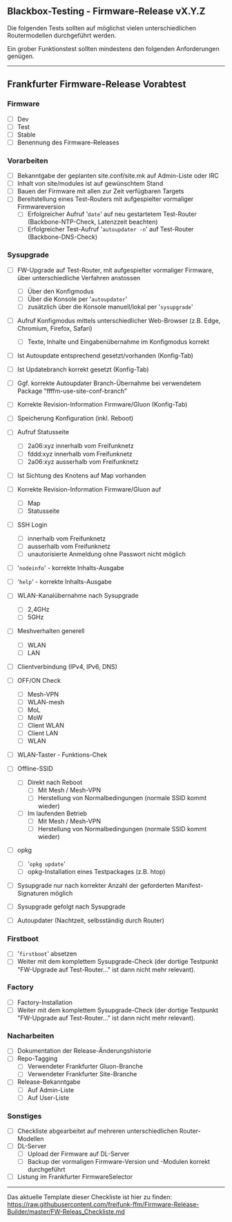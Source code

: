 ## Blackbox-Testing - Firmware-Release vX.Y.Z

Die folgenden Tests sollten auf möglichst vielen unterschiedlichen Routermodellen durchgeführt werden.

Ein grober Funktionstest sollten mindestens den folgenden Anforderungen genügen.

---

## Frankfurter Firmware-Release Vorabtest

### Firmware
- [ ] Dev
- [ ] Test
- [ ] Stable
- [ ] Benennung des Firmware-Releases

### Vorarbeiten
- [ ] Bekanntgabe der geplanten site.conf/site.mk auf Admin-Liste oder IRC
- [ ] Inhalt von site/modules ist auf gewünschtem Stand
- [ ] Bauen der Firmware mit allen zur Zeit verfügbaren Targets
- [ ] Bereitstellung eines Test-Routers mit aufgespielter vormaliger Firmwareversion
  - [ ] Erfolgreicher Aufruf '```date```' auf neu gestartetem Test-Router (Backbone-NTP-Check, Latenzzeit beachten)
  - [ ] Erfolgreicher Test-Aufruf '```autoupdater -n```' auf Test-Router (Backbone-DNS-Check)  
  
### Sysupgrade
- [ ] FW-Upgrade auf Test-Router, mit aufgespielter vormaliger Firmware, über unterschiedliche Verfahren anstossen
  - [ ] Über den Konfigmodus
  - [ ] Über die Konsole per '```autoupdater```'
  - [ ] zusätzlich über die Konsole manuell/lokal per '```sysupgrade```'
- [ ] Aufruf Konfigmodus mittels unterschiedlicher Web-Browser (z.B. Edge, Chromium, Firefox, Safari)
  - [ ] Texte, Inhalte und Eingabenübernahme im Konfigmodus korrekt
- [ ] Ist Autoupdate entsprechend gesetzt/vorhanden (Konfig-Tab)
- [ ] Ist Updatebranch korrekt gesetzt (Konfig-Tab)
- [ ] Ggf. korrekte Autoupdater Branch-Übernahme bei verwendetem Package "ffffm-use-site-conf-branch"
- [ ] Korrekte Revision-Information Firmware/Gluon (Konfig-Tab)
- [ ] Speicherung Konfiguration (inkl. Reboot)
- [ ] Aufruf Statusseite
  - [ ] 2a06:xyz innerhalb vom Freifunknetz
  - [ ] fddd:xyz innerhalb vom Freifunknetz
  - [ ] 2a06:xyz ausserhalb vom Freifunknetz
- [ ] Ist Sichtung des Knotens auf Map vorhanden
- [ ] Korrekte Revision-Information Firmware/Gluon auf
  - [ ] Map
  - [ ] Statusseite
- [ ] SSH Login
  - [ ] innerhalb vom Freifunknetz
  - [ ] ausserhalb vom Freifunknetz
  - [ ] unautorisierte Anmeldung ohne Passwort nicht möglich 
- [ ] '```nodeinfo```' - korrekte Inhalts-Ausgabe
- [ ] '```help```' - korrekte Inhalts-Ausgabe
- [ ] WLAN-Kanalübernahme nach Sysupgrade
  - [ ] 2,4GHz
  - [ ] 5GHz
- [ ] Meshverhalten generell
  - [ ] WLAN
  - [ ] LAN
- [ ] Clientverbindung (IPv4, IPv6, DNS)
- [ ] OFF/ON Check
  - [ ] Mesh-VPN
  - [ ] WLAN-mesh
  - [ ] MoL
  - [ ] MoW
  - [ ] Client WLAN
  - [ ] Client LAN
  - [ ] WLAN
- [ ] WLAN-Taster - Funktions-Chek
- [ ] Offline-SSID
  - [ ] Direkt nach Reboot
    - [ ] Mit Mesh / Mesh-VPN
    - [ ] Herstellung von Normalbedingungen (normale SSID kommt wieder)
  - [ ] Im laufenden Betrieb
    - [ ] Mit Mesh / Mesh-VPN
    - [ ] Herstellung von Normalbedingungen (normale SSID kommt wieder)
- [ ] opkg
  - [ ] '```opkg update```'
  - [ ] opkg-Installation eines Testpackages (z.B. htop)
- [ ] Sysupgrade nur nach korrekter Anzahl der geforderten Manifest-Signaturen möglich
- [ ] Sysupgrade gefolgt nach Sysupgrade
- [ ] Autoupdater (Nachtzeit, selbsständig durch Router)


### Firstboot
- [ ] '```firstboot```' absetzen
- [ ] Weiter mit dem komplettem Sysupgrade-Check (der dortige Testpunkt "FW-Upgrade auf Test-Router..." ist dann nicht mehr relevant).

### Factory
- [ ] Factory-Installation
- [ ] Weiter mit dem komplettem Sysupgrade-Check (der dortige Testpunkt "FW-Upgrade auf Test-Router..." ist dann nicht mehr relevant).

### Nacharbeiten
- [ ] Dokumentation der Release-Änderungshistorie
- [ ] Repo-Tagging 
  - [ ] Verwendeter Frankfurter Gluon-Branche
  - [ ] Verwendeter Frankfurter Site-Branche
- [ ] Release-Bekanntgabe
  - [ ] Auf Admin-Liste
  - [ ] Auf User-Liste

### Sonstiges
- [ ] Checkliste abgearbeitet auf mehreren unterschiedlichen Router-Modellen
- [ ] DL-Server
  - [ ] Upload der Firmware auf DL-Server
  - [ ] Backup der vormaligen Firmware-Version und -Modulen korrekt durchgeführt
- [ ] Listung im Frankfurter FirmwareSelector  

---

Das aktuelle Template dieser Checkliste ist hier zu finden:  
https://raw.githubusercontent.com/freifunk-ffm/Firmware-Release-Builder/master/FW-Releas_Checkliste.md
